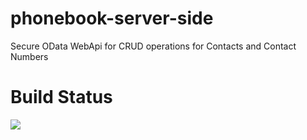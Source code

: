 # phonebook-server-side

Secure OData WebApi for CRUD operations for Contacts and Contact Numbers

# Build Status

[<img src="https://tejsidhu.visualstudio.com/_apis/public/build/definitions/129053fe-9356-4dc7-8317-d8c82db2eb2c/2/badge"/>](https://tejsidhu.visualstudio.com/PhoneBook/_build/index?definitionId=2)
